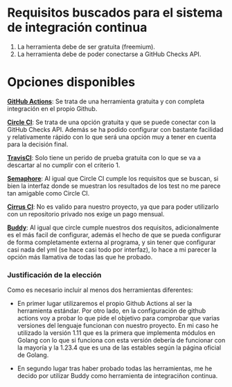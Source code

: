 # Requisitos buscados para el sistema de integración continua
1. La herramienta debe de ser gratuita (freemium).
2. La herramienta debe de poder conectarse a GitHub Checks API.

# Opciones disponibles

**[GitHub Actions](https://github.com/features/actions)**: Se trata de una herramienta gratuita y con completa integración en el propio Github.

**[Circle CI](https://circleci.com/)**: Se trata de una opción gratuita y que se puede conectar con la GitHub Checks API. Además se ha podido configurar con bastante facilidad y relativamente rápido con lo que será una opción muy a tener en cuenta para la decisión final.

**[TravisCI](https://app.travis-ci.com/)**: Solo tiene un perido de prueba gratuita con lo que se va a descartar al no cumplir con el criterio 1.

**[Semaphore](https://semaphoreci.com/)**: Al igual que Circle CI cumple los requisitos que se buscan, si bien la interfaz donde se muestran los resultados de los test no me parece tan amigable como Circle CI.

**[Cirrus CI](https://cirrus-ci.org/)**: No es valido para nuestro proyecto, ya que para poder utilizarlo con un repositorio privado nos exige un pago mensual.

**[Buddy](https://buddy.works/)**: Al igual que circle cumple nuestros dos requisitos, adicionalmente es el más facil de configurar, además el hecho de que se pueda configurar de forma completamente externa al programa, y sin tener que configurar casi nada del yml (se hace casi todo por interfaz), lo hace a mi parecer la opción más llamativa de todas las que he probado.

### Justificación de la elección
Como es necesario incluir al menos dos herramientas diferentes:

- En primer lugar utilizaremos el propio Github Actions al ser la herramienta estándar. Por otro lado, en la configuración de github actions voy a probar lo que pide el objetivo para comprobar que varias versiones del lenguaje funcionan con nuestro proyecto. En mi caso he utilizado la versión 1.11 que es la primera que implementa módulos en Golang con lo que si funciona con esta versión debería de funcionar con la mayoría y la 1.23.4 que es una de las estables según la página oficial de Golang. 

- En segundo lugar tras haber probado todas las herramientas, me he decido por utilizar Buddy como herramienta de integraciñon continua. 